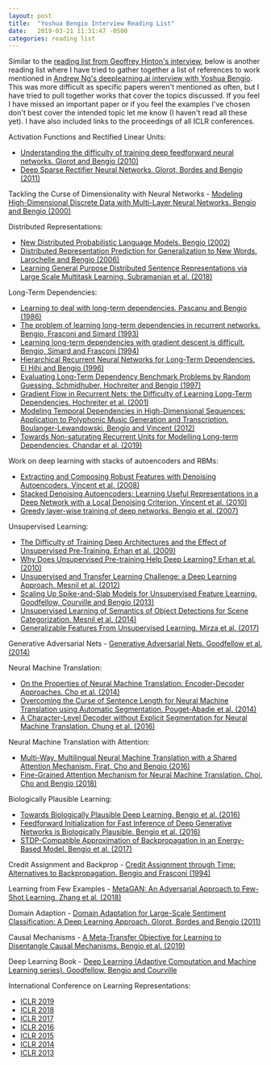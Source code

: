 ```yaml
---
layout: post
title:  "Yoshua Bengio Interview Reading List"
date:   2019-03-21 11:31:47 -0500
categories: reading list
---
```


Similar to the [reading list from Geoffrey Hinton's interview][HintonInterview], below is another reading list where I have tried to gather together a list of references to work mentioned in [Andrew Ng's deeplearning.ai interview with Yoshua Bengio][Interview].  This was more difficult as specific papers weren't mentioned as often, but I have tried to pull together works that cover the topics discussed.  If you feel I have missed an important paper or if you feel the examples I've chosen don't best cover the intended topic let me know (I haven't read all these yet).  I have also included links to the proceedings of all ICLR conferences.

Activation Functions and Rectified Linear Units:
 - [Understanding the difficulty of training deep feedforward neural networks. Glorot and Bengio (2010)][Glorot2010]
 - [Deep Sparse Rectifier Neural Networks. Glorot, Bordes and Bengio (2011)][Glorot2011a]

Tackling the Curse of Dimensionality with Neural Networks - [Modeling High-Dimensional Discrete Data with
Multi-Layer Neural Networks. Bengio and Bengio (2000)][Bengio2000]

Distributed Representations:
 - [New Distributed Probabilistic Language Models. Bengio (2002)][Bengio2002]
 - [Distributed Representation Prediction for Generalization to New Words. Larochelle and Bengio (2006)][Larochelle2006]
 - [Learning General Purpose Distributed Sentence Representations via Large Scale Multitask Learning. Subramanian et al. (2018)][Subramanian2018]

Long-Term Dependencies:
 - [Learning to deal with long-term dependencies. Pascanu and Bengio (1986)][Pascanu1986]
 - [The problem of learning long-term dependencies in recurrent networks. Bengio, Frasconi and Simard (1993)][Bengio1993]
 - [Learning long-term dependencies with gradient descent is difficult. Bengio, Simard and Frasconi (1994)][Bengio1994a]
 - [Hierarchical Recurrent Neural Networks for Long-Term Dependencies. El Hihi and Bengio (1996)][ElHihi1996]
 - [Evaluating Long-Term Dependency Benchmark Problems by Random Guessing. Schmidhuber, Hochreiter and Bengio (1997)][Schmidhuber1997]
 - [Gradient Flow in Recurrent Nets: the Difficulty of Learning Long-Term Dependencies. Hochreiter et al. (2001)][Hochreiter2001]
 - [Modeling Temporal Dependencies in High-Dimensional Sequences: Application to Polyphonic Music Generation and Transcription. Boulanger-Lewandowski, Bengio and Vincent (2012)][Boulanger-Lewandowski2012]
 - [Towards Non-saturating Recurrent Units for Modelling Long-term Dependencies. Chandar et al. (2019)][Chandar2019]

Work on deep learning with stacks of autoencoders and RBMs:
 - [Extracting and Composing Robust Features with Denoising Autoencoders. Vincent et al. (2008)][Vincent2008]
 - [Stacked Denoising Autoencoders: Learning Useful Representations in a Deep Network with a Local Denoising Criterion. Vincent et al. (2010)][Vincent2010]
 - [Greedy layer-wise training of deep networks. Bengio et al. (2007)][Bengio2007]

Unsupervised Learning:
 - [The Difficulty of Training Deep Architectures and the Effect of Unsupervised Pre-Training. Erhan et al. (2009)][Erhan2009]
 - [Why Does Unsupervised Pre-training Help Deep Learning? Erhan et al. (2010)][Erhan2010]
 - [Unsupervised and Transfer Learning Challenge: a Deep Learning Approach. Mesnil et al. (2012)][Mesnil2012]
 - [Scaling Up Spike-and-Slab Models for Unsupervised Feature Learning. Goodfellow, Courville and Bengio (2013)][Goodfellow2013]
 - [Unsupervised Learning of Semantics of Object Detections for Scene Categorization. Mesnil et al. (2014)][Mesnil2014]
 - [Generalizable Features From Unsupervised Learning. Mirza et al. (2017)][Mirza2017]

Generative Adversarial Nets - [Generative Adversarial Nets. Goodfellow et al. (2014)][Goodfellow2014]
 
Neural Machine Translation:
 - [On the Properties of Neural Machine Translation: Encoder-Decoder Approaches. Cho et al. (2014)][Cho2014]
 - [Overcoming the Curse of Sentence Length for Neural Machine Translation using Automatic Segmentation. Pouget-Abadie et al. (2014)][PougetAbadie2014]
 - [A Character-Level Decoder without Explicit Segmentation for Neural Machine Translation. Chung et al. (2016)][Chung2016]

Neural Machine Translation with Attention:
 - [Multi-Way, Multilingual Neural Machine Translation with a Shared Attention Mechanism. Firat, Cho and Bengio (2016)][Firat2016]
 - [Fine-Grained Attention Mechanism for Neural Machine Translation. Choi, Cho and Bengio (2018)][Choi2018]

Biologically Plausible Learning:
 - [Towards Biologically Plausible Deep Learning. Bengio et al. (2016)][Bengio2016a]
 - [Feedforward Initialization for Fast Inference of Deep Generative Networks is Biologically Plausible. Bengio et al. (2016)][Bengio2016b]
 - [STDP-Compatible Approximation of Backpropagation in an Energy-Based Model. Bengio et al. (2017)][Bengio2017]
 
Credit Assignment and Backprop - [Credit Assignment through Time: Alternatives to Backpropagation. Bengio and Frasconi (1994)][Bengio1994b]

Learning from Few Examples - [MetaGAN: An Adversarial Approach to Few-Shot Learning. Zhang et al. (2018)][Zhang2018]

Domain Adaption - [Domain Adaptation for Large-Scale Sentiment Classification: A Deep Learning Approach. Glorot, Bordes and Bengio (2011)][Glorot2011b]

Causal Mechanisms - [A Meta-Transfer Objective for Learning to Disentangle Causal Mechanisms. Bengio et al. (2019)][Bengio2019]

Deep Learning Book - [Deep Learning (Adaptive Computation and Machine Learning series). Goodfellow, Bengio and Courville][book]

International Conference on Learning Representations:
 - [ICLR 2019][iclr2019]
 - [ICLR 2018][iclr2018]
 - [ICLR 2017][iclr2017]
 - [ICLR 2016][iclr2016]
 - [ICLR 2015][iclr2015]
 - [ICLR 2014][iclr2014]
 - [ICLR 2013][iclr2013]
 
[Glorot2010]: http://proceedings.mlr.press/v9/glorot10a/glorot10a.pdf?hc_location=ufi
[Glorot2011a]: http://proceedings.mlr.press/v15/glorot11a/glorot11a.pdf
[Bengio2000]: http://papers.nips.cc/paper/1679-modeling-high-dimensional-discrete-data-with-multi-layer-neural-networks.pdf
[Bengio2002]: https://www.researchgate.net/profile/Y_Bengio/publication/244436420_New_distributed_probabilistic_language_models/links/546b702c0cf2f5eb18091df1.pdf
[Larochelle2006]: http://www.iro.umontreal.ca/~lisa/bib/pub_subject/finance/pointeurs/dist_rep_pred_tr1284.pdf
[Subramanian2018]: https://arxiv.org/pdf/1804.00079.pdf
[Chandar2019]: https://arxiv.org/pdf/1804.00079.pdf
[ElHihi2006]: http://papers.nips.cc/paper/1102-hierarchical-recurrent-neural-networks-for-long-term-dependencies.pdf
[Boulanger-Lewandowski2012]: https://arxiv.org/pdf/1206.6392.pdf
[Hochreiter2001]: https://www.bioinf.jku.at/publications/older/ch7.pdf
[Schmidhuber1997]: https://www.researchgate.net/profile/Y_Bengio/publication/2383723_Evaluating_Long-Term_Dependency_Benchmark_Problems_By_Random_Guessing/links/546cd2710cf2193b94c577c5.pdf
[Pascanu1986]: http://citeseerx.ist.psu.edu/viewdoc/download?doi=10.1.1.387.3148&rep=rep1&type=pdf
[Bengio1993]: https://www.researchgate.net/publication/224663746_Problem_of_learning_long-term_dependencies_in_recurrent_networks
[Bengio1994a]: http://www.comp.hkbu.edu.hk/~markus/teaching/comp7650/tnn-94-gradient.pdf
[Vincent2008]: http://delivery.acm.org/10.1145/1400000/1390294/p1096-vincent.pdf?ip=131.212.250.143&id=1390294&acc=ACTIVE%20SERVICE&key=70F2FDC0A279768C%2E3D342327617A783A%2E4D4702B0C3E38B35%2E4D4702B0C3E38B35&__acm__=1554152016_33ea350e0e9d45467809645222506b1e
[Vincent2010]: http://www.jmlr.org/papers/volume11/vincent10a/vincent10a.pdf
[Bengio2007]: http://papers.nips.cc/paper/3048-greedy-layer-wise-training-of-deep-networks.pdf
[Erhan2009]: http://proceedings.mlr.press/v5/erhan09a/erhan09a.pdf
[Erhan2010]: http://www.jmlr.org/papers/volume11/erhan10a/erhan10a.pdf
[Mirza2017]: https://arxiv.org/pdf/1612.03809.pdf
[Mesnil2014]: https://link.springer.com/chapter/10.1007/978-3-319-12610-4_13
[Goodfellow2013]: https://ieeexplore.ieee.org/stamp/stamp.jsp?tp=&arnumber=6389684
[Mesnil2012]: http://proceedings.mlr.press/v27/mesnil12a/mesnil12a.pdf
[Goodfellow2014]: http://papers.nips.cc/paper/5423-generative-adversarial-nets.pdf
[Cho2014]: https://arxiv.org/pdf/1409.1259.pdf
[Chung2016]: https://arxiv.org/pdf/1603.06147.pdf
[PougetAbadie2014]: https://arxiv.org/pdf/1409.1257.pdf
[Choi2018]: https://arxiv.org/pdf/1803.11407.pdf
[Firat2016]: https://arxiv.org/pdf/1601.01073.pdf
[Bengio2016a]: https://arxiv.org/pdf/1502.04156.pdf
[Bengio2016b]: https://arxiv.org/pdf/1606.01651.pdf 
[Bengio1994b]: http://papers.nips.cc/paper/724-credit-assignment-through-time-alternatives-to-backpropagation.pdf
[Bengio2017]: https://www.mitpressjournals.org/doi/full/10.1162/NECO_a_00934
[Zhang2018]: http://papers.nips.cc/paper/7504-metagan-an-adversarial-approach-to-few-shot-learning.pdf
[Glorot2011b]: http://www.iro.umontreal.ca/~lisa/bib/pub_subject/language/pointeurs/ICML2011_sentiment.pdf
[Bengio2019]: https://arxiv.org/pdf/1901.10912.pdf
[book]: https://www.amazon.com/Deep-Learning-Adaptive-Computation-Machine/dp/0262035618/ref=asc_df_0262035618/?tag=hyprod-20&linkCode=df0&hvadid=312128454859&hvpos=1o1&hvnetw=g&hvrand=9767831947003429721&hvpone=&hvptwo=&hvqmt=&hvdev=c&hvdvcmdl=&hvlocint=&hvlocphy=9019667&hvtargid=pla-416263148149&psc=1
[iclr2019]: https://openreview.net/group?id=ICLR.cc/2019/Conference 
[iclr2018]: https://openreview.net/group?id=ICLR.cc/2018/Conference
[iclr2017]: https://openreview.net/group?id=ICLR.cc/2017/conference
[iclr2016]: https://iclr.cc/archive/www/doku.php%3Fid=iclr2016:accepted-main.html
[iclr2015]: https://iclr.cc/archive/www/doku.php%3Fid=iclr2015:accepted-main.html
[iclr2014]: https://iclr.cc/archive/2014/conference-proceedings/
[iclr2013]: https://sites.google.com/site/representationlearning2013/conference-proceedings
[ElHihi1996]: https://papers.nips.cc/paper/1102-hierarchical-recurrent-neural-networks-for-long-term-dependencies.pdf
[Interview]: https://www.youtube.com/watch?v=pnTLZQhFpaE
[HintonInterview]: https://dr-darryl-wright.github.io/reading/list/2018/08/22/geoffrey-hinton-interview-reading-list.html 
